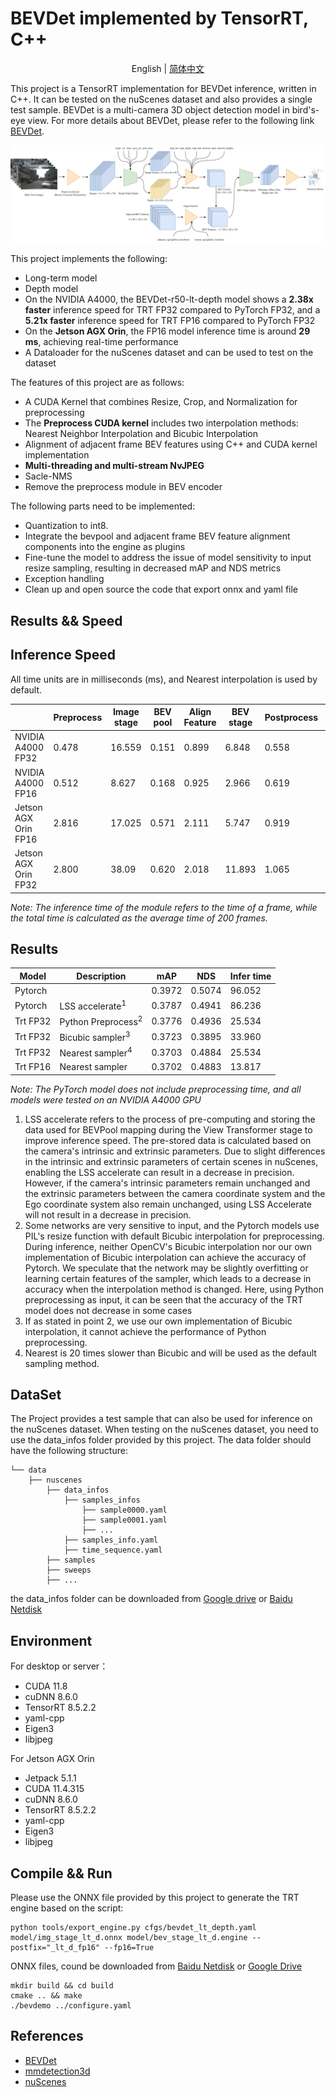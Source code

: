 # BEVDet implemented by TensorRT, C++

<div align="center">

English | [简体中文](doc/README_zh-CN.md)

</div>

This project is a TensorRT implementation for BEVDet inference, written in C++. It can be tested on the nuScenes dataset and also provides a single test sample. BEVDet is a multi-camera 3D object detection model in bird's-eye view. For more details about BEVDet, please refer to the following link [BEVDet](https://github.com/HuangJunJie2017/BEVDet).

![图](doc/BEVDet-TensorRT.png)


This project implements the following:
- Long-term model
- Depth model
- On the NVIDIA A4000, the BEVDet-r50-lt-depth model shows a __2.38x faster__ inference speed for TRT FP32 compared to PyTorch FP32, and a __5.21x faster__ inference speed for TRT FP16 compared to PyTorch FP32
- On the __Jetson AGX Orin__, the FP16 model inference time is around __29 ms__, achieving real-time performance
- A Dataloader for the nuScenes dataset and can be used to test on the dataset

The features of this project are as follows:
- A CUDA Kernel that combines Resize, Crop, and Normalization for preprocessing
- The __Preprocess CUDA kernel__ includes two interpolation methods: Nearest Neighbor Interpolation and Bicubic Interpolation
- Alignment of adjacent frame BEV features using C++ and CUDA kernel implementation
- __Multi-threading and multi-stream NvJPEG__
- Sacle-NMS
- Remove the preprocess module in BEV encoder

  
The following parts need to be implemented:
- Quantization to int8.
- Integrate the bevpool and adjacent frame BEV feature alignment components into the engine as plugins
- Fine-tune the model to address the issue of model sensitivity to input resize sampling, resulting in decreased mAP and NDS metrics
- Exception handling
- Clean up and open source the code that export onnx and yaml file


## Results && Speed
## Inference Speed
All time units are in milliseconds (ms), and Nearest interpolation is used by default.

||Preprocess|Image stage|BEV pool|Align Feature|BEV stage|Postprocess|mean Total | 
|---|---|---|---|---|---|---|---|
|NVIDIA A4000 FP32|0.478|16.559|0.151|0.899|6.848 |0.558|25.534|
|NVIDIA A4000 FP16|0.512|8.627 |0.168|0.925|2.966 |0.619|13.817|
|Jetson AGX Orin FP16|2.816|17.025|0.571|2.111|5.747 |0.919|29.189|
|Jetson AGX Orin FP32|2.800|38.09|0.620|2.018|11.893|1.065|55.104|

*Note: The inference time of the module refers to the time of a frame, while the total time is calculated as the average time of 200 frames.*

## Results
|Model   |Description       |mAP   |NDS    |Infer time|
|---     |---               |---   |---    |---       |
|Pytorch |                  |0.3972|0.5074|96.052|
|Pytorch |LSS accelerate<sup>1</sup>   |0.3787|0.4941|86.236|
|Trt FP32|Python Preprocess<sup>2</sup>|0.3776|0.4936|25.534|
|Trt FP32|Bicubic sampler<sup>3</sup>  |0.3723|0.3895|33.960|
|Trt FP32|Nearest sampler<sup>4</sup>  |0.3703|0.4884|25.534|
|Trt FP16|Nearest sampler   |0.3702|0.4883|13.817|

*Note: The PyTorch model does not include preprocessing time, and all models were tested on an NVIDIA A4000 GPU*
1. LSS accelerate refers to the process of pre-computing and storing the data used for BEVPool mapping during the View Transformer stage to improve inference speed. The pre-stored data is calculated based on the camera's intrinsic and extrinsic parameters. Due to slight differences in the intrinsic and extrinsic parameters of certain scenes in nuScenes, enabling the LSS accelerate can result in a decrease in precision. However, if the camera's intrinsic parameters remain unchanged and the extrinsic parameters between the camera coordinate system and the Ego coordinate system also remain unchanged, using LSS Accelerate will not result in a decrease in precision.
2. Some networks are very sensitive to input, and the Pytorch models use PIL's resize function with default Bicubic interpolation for preprocessing. During inference, neither OpenCV's Bicubic interpolation nor our own implementation of Bicubic interpolation can achieve the accuracy of Pytorch. We speculate that the network may be slightly overfitting or learning certain features of the sampler, which leads to a decrease in accuracy when the interpolation method is changed. Here, using Python preprocessing as input, it can be seen that the accuracy of the TRT model does not decrease in some cases
3. If as stated in point 2, we use our own implementation of Bicubic interpolation, it cannot achieve the performance of Python preprocessing.
4. Nearest is 20 times slower than Bicubic and will be used as the default sampling method.

## DataSet
The Project provides a test sample that can also be used for inference on the nuScenes dataset. When testing on the nuScenes dataset, you need to use the data_infos folder provided by this project. The data folder should have the following structure:

    └── data
        ├── nuscenes
            ├── data_infos
                ├── samples_infos
                    ├── sample0000.yaml
                    ├── sample0001.yaml
                    ├── ...
                ├── samples_info.yaml
                ├── time_sequence.yaml
            ├── samples
            ├── sweeps
            ├── ...
the data_infos folder can be downloaded from [Google drive](https://drive.google.com/file/d/1RkjzvDJH4ZapYpeGZerQ6YZyervgE1UK/view?usp=drive_link) or [Baidu Netdisk](https://pan.baidu.com/s/1TyPoP6OPbkvD9xDRE36qxw?pwd=pa1v)

## Environment
For desktop or server：

- CUDA 11.8
- cuDNN 8.6.0
- TensorRT 8.5.2.2
- yaml-cpp
- Eigen3
- libjpeg

For Jetson AGX Orin

- Jetpack 5.1.1
- CUDA 11.4.315
- cuDNN 8.6.0
- TensorRT 8.5.2.2
- yaml-cpp
- Eigen3
- libjpeg

  
## Compile && Run
Please use the ONNX file provided by this project to generate the TRT engine based on the script:
```shell
python tools/export_engine.py cfgs/bevdet_lt_depth.yaml model/img_stage_lt_d.onnx model/bev_stage_lt_d.engine --postfix="_lt_d_fp16" --fp16=True
```
ONNX files, cound be downloaded from [Baidu Netdisk](https://pan.baidu.com/s/1zkfNdFNilkq4FikMCet5PQ?pwd=bp3z) or [Google Drive](https://drive.google.com/drive/folders/1jSGT0PhKOmW3fibp6fvlJ7EY6mIBVv6i?usp=drive_link)

```shell
mkdir build && cd build
cmake .. && make
./bevdemo ../configure.yaml
```


## References
- [BEVDet](https://github.com/HuangJunJie2017/BEVDet)
- [mmdetection3d](https://github.com/open-mmlab/mmdetection3d)
- [nuScenes](https://www.nuscenes.org/)
